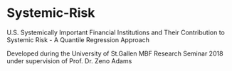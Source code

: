 # Systemic-Risk
U.S. Systemically Important Financial Institutions and Their Contribution to Systemic Risk - A Quantile Regression Approach

Developed during the University of St.Gallen MBF Research Seminar 2018 under supervision of Prof. Dr. Zeno Adams
